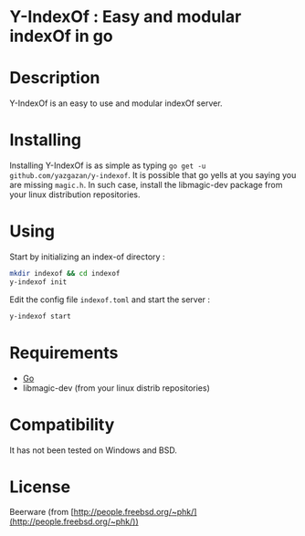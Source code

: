 Y-IndexOf : Easy and modular indexOf in go
==========================================

# Description

Y-IndexOf is an easy to use and modular indexOf server.

# Installing

Installing Y-IndexOf is as simple as typing `go get -u github.com/yazgazan/y-indexof`.
It is possible that go yells at you saying you are missing `magic.h`.
In such case, install the libmagic-dev package from your linux distribution repositories.

# Using

Start by initializing an index-of directory :

```bash
mkdir indexof && cd indexof
y-indexof init
```

Edit the config file `indexof.toml` and start the server :

```bash
y-indexof start
```

# Requirements

- [Go](http://golang.org/)
- libmagic-dev (from your linux distrib repositories)

# Compatibility

It has not been tested on Windows and BSD.

# License

Beerware (from [http://people.freebsd.org/~phk/](http://people.freebsd.org/~phk/))

